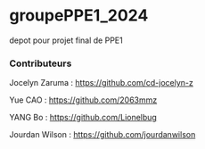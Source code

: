 # groupePPE1_2024
depot pour projet final de PPE1
### Contributeurs
Jocelyn Zaruma : https://github.com/cd-jocelyn-z

Yue CAO : https://github.com/2063mmz

YANG Bo : https://github.com/Lionelbug

Jourdan Wilson : https://github.com/jourdanwilson
